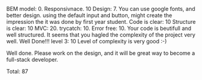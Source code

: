 BEM model: 0.
Responsivnace.  10
Design: 7. You can use google fonts, and better design. using the default input and button, might create the impression the it was done by first year student.
Code is clear: 10
Structure is clear: 10
MVC: 20. 
trycatch: 10. 
Error free: 10. 
    Your code is beutifull and well structured. It seems that you hagled the complexity of the project very well. Well Done!!!
level 3: 10
Level of complexity is very good :-)

Well done. Please work on the design, and it will be great way to become a full-stack developer.

Total: 87